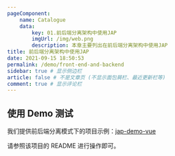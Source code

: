 ```yaml
---
pageComponent:
    name: Catalogue
    data:
        key: 01.前后端分离架构中使用JAP
        imgUrl: /img/web.png
        description: 本章主要列出在前后端分离架构中使用JAP
title: 前后端分离架构中使用JAP
date: 2021-09-15 18:50:53
permalink: /demo/front-end-and-backend
sidebar: true # 显示侧边栏
article: false # 不是文章页 (不显示面包屑栏、最近更新栏等)
comment: true # 显示评论栏
---
```


## 使用 Demo 测试

我们提供前后端分离模式下的项目示例：[jap-demo-vue](https://gitee.com/fujieid/jap-demo-vue)

请参照该项目的 README 进行操作即可。
